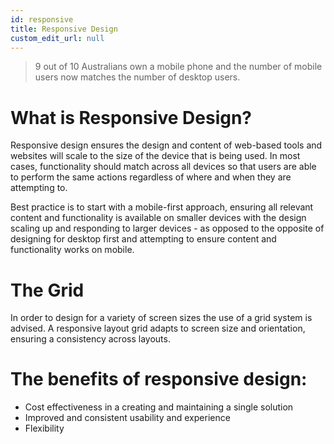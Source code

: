 ```yaml
---
id: responsive
title: Responsive Design
custom_edit_url: null
---
```


>9 out of 10 Australians own a mobile phone and the number of mobile users now matches the number of desktop users.

# What is Responsive Design?
Responsive design ensures the design and content of web-based tools and websites will scale to the size of the device that is being used. In most cases, functionality should match across all devices so that users are able to perform the same actions regardless of where and when they are attempting to.

Best practice is to start with a mobile-first approach, ensuring all relevant content and functionality is available on smaller devices with the design scaling up and responding to larger devices - as opposed to the opposite of designing for desktop first and attempting to ensure content and functionality works on mobile.


# The Grid
In order to design for a variety of screen sizes the use of a grid system is advised. A responsive layout grid adapts to screen size and orientation, ensuring a consistency across layouts.

 

# The benefits of responsive design:

- Cost effectiveness in a creating and maintaining a single solution
- Improved and consistent usability and experience
- Flexibility
